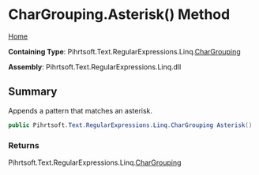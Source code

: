 # CharGrouping\.Asterisk\(\) Method

[Home](../../../../../../README.md)

**Containing Type**: Pihrtsoft\.Text\.RegularExpressions\.Linq\.[CharGrouping](../README.md)

**Assembly**: Pihrtsoft\.Text\.RegularExpressions\.Linq\.dll

## Summary

Appends a pattern that matches an asterisk\.

```csharp
public Pihrtsoft.Text.RegularExpressions.Linq.CharGrouping Asterisk()
```

### Returns

Pihrtsoft\.Text\.RegularExpressions\.Linq\.[CharGrouping](../README.md)

